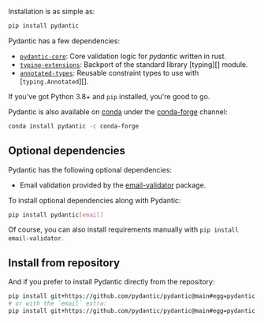 Installation is as simple as:

```bash
pip install pydantic
```

Pydantic has a few dependencies:

* [`pydantic-core`](https://pypi.org/project/pydantic-core/): Core validation logic for _pydantic_ written in rust.
* [`typing-extensions`](https://pypi.org/project/typing-extensions/): Backport of the standard library [typing][] module.
* [`annotated-types`](https://pypi.org/project/annotated-types/): Reusable constraint types to use with [`typing.Annotated`][].

If you've got Python 3.8+ and `pip` installed, you're good to go.

Pydantic is also available on [conda](https://www.anaconda.com) under the [conda-forge](https://conda-forge.org)
channel:

```bash
conda install pydantic -c conda-forge
```

## Optional dependencies

Pydantic has the following optional dependencies:

* Email validation provided by the [email-validator](https://pypi.org/project/email-validator/) package.

To install optional dependencies along with Pydantic:

```bash
pip install pydantic[email]
```

Of course, you can also install requirements manually with `pip install email-validator`.

## Install from repository

And if you prefer to install Pydantic directly from the repository:

```bash
pip install git+https://github.com/pydantic/pydantic@main#egg=pydantic
# or with the `email` extra:
pip install git+https://github.com/pydantic/pydantic@main#egg=pydantic[email]
```
